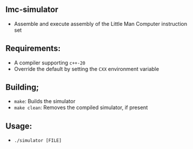 ## lmc-simulator
  - Assemble and execute assembly of the Little Man Computer instruction set

## Requirements:
  - A compiler supporting `c++-20`
  - Override the default by setting the `CXX` environment variable

## Building;
  - `make`: Builds the simulator
  - `make clean`: Removes the compiled simulator, if present

## Usage:
  - `./simulator [FILE]`
